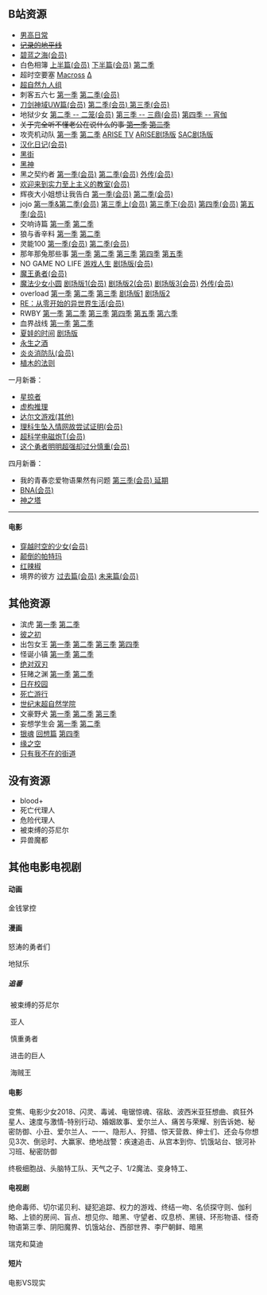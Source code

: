 <head>
	<script type="text/javascript">
	(function() {
		var link = document.createElement('link');
		link.type = 'image/x-icon';
		link.rel = 'shortcut icon';
		link.href = '../h.ico';
		document.getElementsByTagName('head')[0].appendChild(link);
	}());
	</script>
</head>


## B站资源

- <a href="https://www.bilibili.com/bangumi/media/md2680/">男高日常</a>  
- <del><a href="https://www.bilibili.com/bangumi/play/ss289/">记录的地平线</a></del>
- <a href="https://www.bilibili.com/bangumi/media/md102312/">碧蓝之海(会员)</a>  
- 白色相簿  <a href="https://www.bilibili.com/bangumi/media/md1078">上半篇(会员)</a>  <a href="https://www.bilibili.com/bangumi/media/md28220987">下半篇(会员)</a>  <a href="https://www.bilibili.com/bangumi/media/md3516/">第二季</a>  
- 超时空要塞  <a href="https://www.bilibili.com/bangumi/media/md1187/">Macross</a>  <a href="https://www.bilibili.com/bangumi/media/md3530/">Δ</a>  
- <a href="https://www.bilibili.com/bangumi/media/md5526">超自然九人组</a>  
- 刺客五六七  <a href="https://www.bilibili.com/bangumi/media/md6360/">第一季</a>  <a href="https://www.bilibili.com/bangumi/media/md28222513/">第二季(会员)</a>  
- <a href="https://www.bilibili.com/bangumi/media/md130412/">刀剑神域UW篇(会员)</a> <a href="https://www.bilibili.com/bangumi/media/md28222723">第二季(会员) </a> <a href="https://www.bilibili.com/bangumi/media/md28228119">第三季(会员) </a> 
- 地狱少女  <a href="https://www.bilibili.com/bangumi/media/md28220983">第二季 -- 二笼(会员)</a>  <a href="https://www.bilibili.com/bangumi/media/md28220469">第三季 -- 三鼎(会员)</a>  <a href="https://www.bilibili.com/bangumi/media/md6341/">第四季 -- 宵伽</a>  
- <del>关于完全听不懂老公在说什么的事  <a href="https://www.bilibili.com/bangumi/media/md1530/">第一季</a>  <a href="https://www.bilibili.com/bangumi/media/md1655">第二季</a>  </del>
- 攻壳机动队  <a href="https://www.bilibili.com/bangumi/media/md1564">第一季</a>  <a href="https://www.bilibili.com/bangumi/media/md1565">第二季</a>  <a href="https://www.bilibili.com/bangumi/media/md1568">ARISE TV</a>  <a href="https://www.bilibili.com/bangumi/media/md5180">ARISE剧场版</a>  <a href="https://www.bilibili.com/bangumi/media/md1566">SAC剧场版</a>  
- <a href="https://www.bilibili.com/bangumi/media/md4314622">汉化日记(会员)</a>  
- <a href="https://www.bilibili.com/bangumi/media/md2601">黑街</a>  
- <a href="https://www.bilibili.com/bangumi/media/md1102/">黑神</a>  
- 黑之契约者  <a href="https://www.bilibili.com/bangumi/media/md1064/">第一季(会员)</a>  <a href="https://www.bilibili.com/bangumi/media/md1065">第二季(会员)</a>  <a href="https://www.bilibili.com/bangumi/media/md1066/">外传(会员)</a>  
- <a href="https://www.bilibili.com/bangumi/media/md6339/">欢迎来到实力至上主义的教室(会员)</a>  
- 辉夜大小姐想让我告白 <a href="https://www.bilibili.com/bangumi/media/md5267730/">第一季(会员)</a>  <a href="https://www.bilibili.com/bangumi/media/md28228367">第二季(会员)</a>  
- jojo  <a href="https://www.bilibili.com/bangumi/media/md28223479">第一季&第二季(会员)</a>  <a href="https://www.bilibili.com/bangumi/media/md28223481">第三季上(会员)</a>  <a href="https://www.bilibili.com/bangumi/media/md28223483">第三季下(会员)</a>  <a href="https://www.bilibili.com/bangumi/media/md140552">第四季(会员)</a>  <a href="https://www.bilibili.com/bangumi/media/md135652">第五季(会员)</a>  
- 交响诗篇  <a href="https://www.bilibili.com/bangumi/media/md790/">第一季</a>  <a href="https://www.bilibili.com/bangumi/media/md791">第二季</a>  
- 狼与香辛料  <a href="https://www.bilibili.com/bangumi/media/md1071/">第一季</a>  <a href="https://www.bilibili.com/bangumi/media/md1072">第二季</a>  
- 灵能100  <a href="https://www.bilibili.com/bangumi/media/md5058/">第一季(会员)</a>  <a href="https://www.bilibili.com/bangumi/media/md4762734">第二季(会员)</a>  
- 那年那兔那些事  <a href="https://www.bilibili.com/bangumi/media/md1689/">第一季</a>  <a href="https://www.bilibili.com/bangumi/media/md2967">第二季</a>  <a href="https://www.bilibili.com/bangumi/media/md5559">第三季</a>  <a href="https://www.bilibili.com/bangumi/media/md6018">第四季</a>  <a href="https://www.bilibili.com/bangumi/media/md28222617">第五季</a>  
- NO GAME NO LIFE  <a href="https://www.bilibili.com/bangumi/media/md184">游戏人生</a>  <a href="https://www.bilibili.com/bangumi/media/md28222224">剧场版(会员)</a>  
- <a href="https://www.bilibili.com/bangumi/media/md444/">魔王勇者(会员)</a>  
- <a href="https://www.bilibili.com/bangumi/media/md2539/">魔法少女小圆</a>  <a href="https://www.bilibili.com/bangumi/media/md28220103">剧场版1(会员)</a>  <a href="https://www.bilibili.com/bangumi/media/md28220104">剧场版2(会员)</a>  <a href="https://www.bilibili.com/bangumi/media/md28220105">剧场版3(会员)</a>  <a href="https://www.bilibili.com/bangumi/media/md28223817">外传(会员)</a>  
- overload  <a href="https://www.bilibili.com/bangumi/media/md2576">第一季</a>  <a href="https://www.bilibili.com/bangumi/media/md8792">第二季</a>  <a href="https://www.bilibili.com/bangumi/media/md102252">第三季</a>  <a href="https://www.bilibili.com/bangumi/media/md91972">剧场版1</a>  <a href="https://www.bilibili.com/bangumi/media/md113152">剧场版2</a>  
- <a href="https://www.bilibili.com/bangumi/media/md3461/">RE：从零开始的异世界生活(会员)</a>  
- RWBY  <a href="https://www.bilibili.com/bangumi/media/md333/">第一季</a>  <a href="https://www.bilibili.com/bangumi/media/md334">第二季</a>  <a href="https://www.bilibili.com/bangumi/media/md2894">第三季</a>  <a href="https://www.bilibili.com/bangumi/media/md5636">第四季</a>  <a href="https://www.bilibili.com/bangumi/media/md7552">第五季</a>  <a href="https://www.bilibili.com/bangumi/media/md2430940">第六季</a>  
- 血界战线  <a href="https://www.bilibili.com/bangumi/media/md1553/">第一季</a>  <a href="https://www.bilibili.com/bangumi/media/md6439/">第二季</a>  
- <a href="https://www.bilibili.com/bangumi/media/md3339/">夏娃的时间</a>  <a href="https://www.bilibili.com/bangumi/media/md2004">剧场版</a>  
- <a href="https://www.bilibili.com/bangumi/media/md1359/">永生之酒</a>  
- <a href="https://www.bilibili.com/bangumi/media/md28221335/">炎炎消防队(会员)</a>  
- <a href="https://www.bilibili.com/bangumi/media/md2659/">植木的法则</a>  



一月新番：

- <a href="https://www.bilibili.com/bangumi/media/md28224117/">星掠者</a>  
- <a href="https://www.bilibili.com/bangumi/media/md28224145/">虚构推理</a>  
- <a href="http://www.yhdm.tv/show/4760.html">达尔文游戏(其他)</a>  
- <a href="https://www.bilibili.com/bangumi/media/md28223860/">理科生坠入情网故尝试证明(会员)</a>  
- <a href="https://www.bilibili.com/bangumi/media/md28224095/">超科学电磁炮T(会员)</a>  
- <a href="https://www.bilibili.com/bangumi/media/md28222736/">这个勇者明明超强却过分慎重(会员)</a>  



四月新番：

- 我的青春恋爱物语果然有问题 <a href="https://www.bilibili.com/bangumi/media/md28228386/">第三季(会员) 延期</a> 
- <a href="https://www.bilibili.com/bangumi/media/md28228266/">BNA(会员)</a>  
- <a href="https://www.bilibili.com/bangumi/media/md28228355/">神之塔</a>  

------

#### 电影

- <a href="https://www.bilibili.com/bangumi/media/md2687/">穿越时空的少女(会员)</a>  
- <a href="https://www.bilibili.com/bangumi/media/md3668/">颠倒的帕特玛</a>  
- <a href="https://www.bilibili.com/video/av4887477">红辣椒</a>  
- 境界的彼方  <a href="https://www.bilibili.com/bangumi/media/md3366">过去篇(会员)</a>  <a href="https://www.bilibili.com/bangumi/media/md2844/">未来篇(会员)</a>  



## 其他资源

- 滨虎  <a href="http://www.yhdm.tv/show/1327.html">第一季</a>  <a href="http://www.yhdm.tv/show/1328.html">第二季</a>  
- <a href="http://www.yhdm.tv/show/4112.html">彼之初</a>  
- 出包女王  <a href="http://www.yhdm.tv/show/3722.html">第一季</a>  <a href="http://www.yhdm.tv/show/3720.html">第二季</a>  <a href="http://www.yhdm.tv/show/3719.html">第三季</a>  <a href="http://www.yhdm.tv/show/3721.html">第四季</a>  
- 怪诞小镇  <a href="http://www.yhdm.tv/show/4582.html">第一季</a>  <a href="http://www.yhdm.tv/show/4583.html">第二季</a>  
- <a href="http://www.yhdm.tv/show/1152.html">绝对双刃</a>  
- 狂赌之渊  <a href="http://www.yhdm.tv/show/3890.html">第一季</a>  <a href="http://www.yhdm.tv/show/4370.html">第二季</a>  
- <a href="http://www.yhdm.tv/show/3728.html">日在校园</a>  
- <a href="http://www.yhdm.tv/show/1201.html">死亡游行</a>  
- <a href="http://www.yhdm.tv/show/79.html">世纪末超自然学院</a>  
- 文豪野犬  <a href="http://www.yhdm.tv/show/2457.html">第一季</a>  <a href="http://www.yhdm.tv/show/3320.html">第二季</a>  <a href="http://www.yhdm.tv/show/4527.html">第三季</a>  
- 妄想学生会  <a href="http://www.yhdm.tv/show/524.html">第一季</a>  <a href="http://www.yhdm.tv/show/1621.html">第二季</a>  
- <a href="http://www.yhdm.tv/show/1223.html">银魂</a>  <a href="http://www.yhdm.tv/show/3868.html">回想篇</a>  <a href="http://www.yhdm.tv/show/1237.html">第四季</a>  
- <a href="http://www.yhdm.tv/show/3746.html">缘之空</a>  
- <a href="http://www.yhdm.tv/show/2499.html">只有我不在的街道</a>  



## 没有资源

- blood+
- 死亡代理人
- 危险代理人
- 被束缚的芬尼尔
- 异兽魔都



## 其他电影电视剧

#### 动画

金钱掌控

#### 漫画

怒涛的勇者们

地狱乐

##### 	追番

​		被束缚的芬尼尔

​		亚人

​		慎重勇者

​		进击的巨人

​		海贼王

#### 电影

变焦、电影少女2018、闪灵、毒诫、电锯惊魂、宿敌、波西米亚狂想曲、疯狂外星人、速度与激情-特别行动、婚姻故事、爱尔兰人、痛苦与荣耀、别告诉她、秘密防御、小丑、爱尔兰人、一一、隐形人、狩猎、惊天营救、绅士们、还会与你想见3次、倒忌时、大赢家、绝地战警：疾速追击、从宫本到你、饥饿站台、银河补习班、秘密防御

终极细胞战、头脑特工队、天气之子、1/2魔法、变身特工、

#### 电视剧

绝命毒师、切尔诺贝利、疑犯追踪、权力的游戏、终结一吻、名侦探守则、伽利略、上锁的房间、盲点、想见你、暗黑、守望者、叹息桥、黑镜、环形物语、怪奇物语第三季、阴阳魔界、饥饿站台、西部世界、李尸朝鲜、暗黑

瑞克和莫迪

#### 短片

电影VS现实



